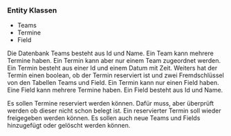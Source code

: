 ### Entity Klassen
- Teams
- Termine
- Field


Die Datenbank Teams besteht aus Id und Name. Ein Team kann mehrere Termine haben. 
Ein Termin kann aber nur einem Team zugeordnet werden. Ein Termin besteht aus einer Id und einem Datum mit Zeit.
Weiters hat der Termin einen boolean, ob der Termin reserviert ist und zwei Fremdschlüssel von den Tabellen
Teams und Field. Ein Termin kann nur einen Field haben. Eine Field kann mehrere Termine haben.
Ein Field besteht aus Id und Name.

Es sollen Termine reserviert werden können. Dafür muss, aber überprüft werden ob dieser nicht schon belegt ist.
Ein reservierter Termin soll wieder freigegeben werden können. Es sollen auch neue Teams und Fields hinzugefügt oder
gelöscht werden können.

